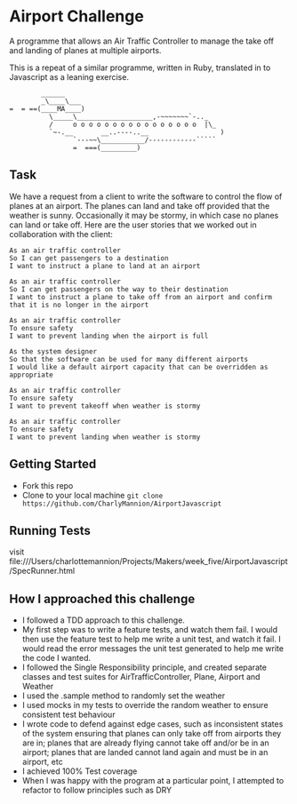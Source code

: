 Airport Challenge
=================

A programme that allows an Air Traffic Controller to manage the take off and landing of planes at multiple airports.

This is a repeat of a similar programme, written in Ruby, translated in to Javascript as a leaning exercise.

```
        ______
        _\____\___
=  = ==(____MA____)
          \_____\___________________,-~~~~~~~`-.._
          /     o o o o o o o o o o o o o o o o  |\_
          `~-.__       __..----..__                  )
                `---~~\___________/------------`````
                =  ===(_________)

```

Task
-----

We have a request from a client to write the software to control the flow of planes at an airport. The planes can land and take off provided that the weather is sunny. Occasionally it may be stormy, in which case no planes can land or take off.  Here are the user stories that we worked out in collaboration with the client:

```
As an air traffic controller
So I can get passengers to a destination
I want to instruct a plane to land at an airport

As an air traffic controller
So I can get passengers on the way to their destination
I want to instruct a plane to take off from an airport and confirm that it is no longer in the airport

As an air traffic controller
To ensure safety
I want to prevent landing when the airport is full

As the system designer
So that the software can be used for many different airports
I would like a default airport capacity that can be overridden as appropriate

As an air traffic controller
To ensure safety
I want to prevent takeoff when weather is stormy

As an air traffic controller
To ensure safety
I want to prevent landing when weather is stormy
```

Getting Started
---------
* Fork this repo
* Clone to your local machine
`git clone https://github.com/CharlyMannion/AirportJavascript`

Running Tests
---------
visit file:///Users/charlottemannion/Projects/Makers/week_five/AirportJavascript/SpecRunner.html


How I approached this challenge
---------
* I followed a TDD approach to this challenge.
* My first step was to write a feature tests, and watch them fail. I would then use the feature test to help me write a unit test, and watch it fail. I would read the error messages the unit test generated to help me write the code I wanted.
* I followed the Single Responsibility principle, and created separate classes and test suites for AirTrafficController, Plane, Airport and Weather
* I used the .sample method to randomly set the weather
* I used mocks in my tests to override the random weather to ensure consistent test behaviour
* I wrote code to defend against edge cases, such as inconsistent states of the system ensuring that planes can only take off from airports they are in; planes that are already flying cannot take off and/or be in an airport; planes that are landed cannot land again and must be in an airport, etc
* I achieved 100% Test coverage
* When I was happy with the program at a particular point, I attempted to refactor to follow principles such as DRY
